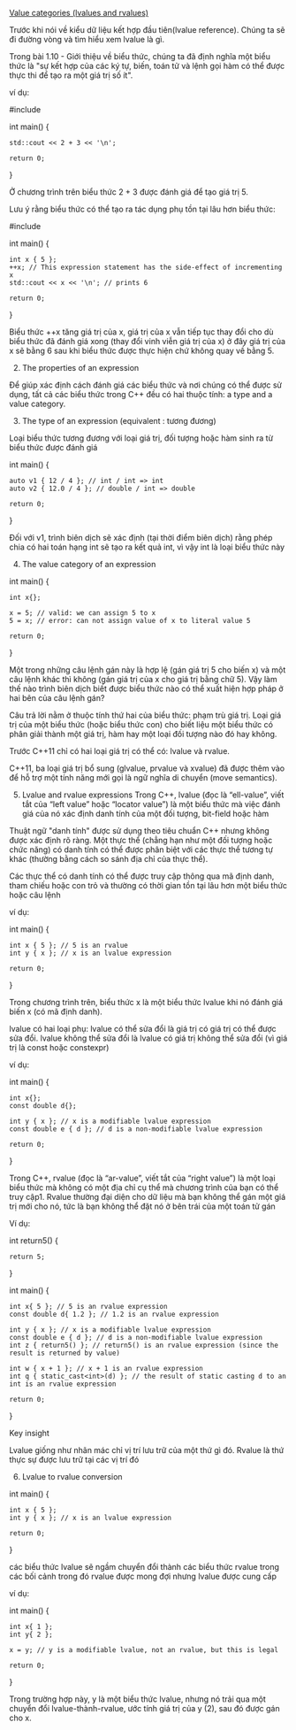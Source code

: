 [Value categories (lvalues and rvalues)](https://www.learncpp.com/cpp-tutorial/value-categories-lvalues-and-rvalues/)

Trước khi nói về kiểu dữ liệu kết hợp đầu tiên(lvalue reference). Chúng ta sẽ đi đường vòng và tìm hiểu xem lvalue là gì.

Trong bài 1.10 - Giới thiệu về biểu thức, chúng ta đã định nghĩa một biểu thức là "sự kết hợp của các ký tự, biến, toán tử và lệnh gọi hàm có thể được thực thi để tạo ra một giá trị số ít".

ví dụ:

#include

int main()
{

    std::cout << 2 + 3 << '\n';

    return 0;

}

Ở chương trình trên biểu thức 2 + 3 được đánh giá để tạo giá trị 5.

Lưu ý rằng biểu thức có thể tạo ra tác dụng phụ tồn tại lâu hơn biểu thức:

#include <iostream>

int main()
{

    int x { 5 };
    ++x; // This expression statement has the side-effect of incrementing x
    std::cout << x << '\n'; // prints 6

    return 0;
}

Biểu thức ++x tăng giá trị của x, giá trị của x vẫn tiếp tục thay đổi cho dù biểu thức đã đánh giá xong (thay đổi vinh viễn giá trị của x) ở đây giá trị của x sẽ bằng 6 sau khi biểu thức được thực hiện chứ không quay về bằng 5.

2. The properties of an expression

Để giúp xác định cách đánh giá các biểu thức và nơi chúng có thể được sử dụng, tất cả các biểu thức trong C++ đều có hai thuộc tính:  a type and a value category.

3. The type of an expression (equivalent : tương đương)

Loại biểu thức tương đương với loại giá trị, đối tượng hoặc hàm sinh ra từ biểu thức được đánh giá

int main()
{

    auto v1 { 12 / 4 }; // int / int => int
    auto v2 { 12.0 / 4 }; // double / int => double

    return 0;
}

Đối với v1, trình biên dịch sẽ xác định (tại thời điểm biên dịch) rằng phép chia có hai toán hạng int sẽ tạo ra kết quả int, vì vậy int là loại biểu thức này

4. The value category of an expression

int main()
{

    int x{};

    x = 5; // valid: we can assign 5 to x
    5 = x; // error: can not assign value of x to literal value 5

    return 0;
}

Một trong những câu lệnh gán này là hợp lệ (gán giá trị 5 cho biến x) và một câu lệnh khác thì không (gán giá trị của x cho giá trị bằng chữ 5). Vậy làm thế nào trình biên dịch biết được biểu thức nào có thể xuất hiện hợp pháp ở hai bên của câu lệnh gán?

Câu trả lời nằm ở thuộc tính thứ hai của biểu thức: phạm trù giá trị. Loại giá trị của một biểu thức (hoặc biểu thức con) cho biết liệu một biểu thức có phân giải thành một giá trị, hàm hay một loại đối tượng nào đó hay không.

Trước C++11 chỉ có hai loại giá trị có thể có: lvalue và rvalue.

C++11, ba loại giá trị bổ sung (glvalue, prvalue và xvalue) đã được thêm vào để hỗ trợ một tính năng mới gọi là ngữ nghĩa di chuyển (move semantics).

5. Lvalue and rvalue expressions
Trong C++, lvalue (đọc là “ell-value”, viết tắt của “left value” hoặc “locator value”) là một biểu thức mà việc đánh giá của nó xác định danh tính của một đối tượng, bit-field hoặc hàm

Thuật ngữ "danh tính" được sử dụng theo tiêu chuẩn C++ nhưng không được xác định rõ ràng. Một thực thể (chẳng hạn như một đối tượng hoặc chức năng) có danh tính có thể được phân biệt với các thực thể tương tự khác (thường bằng cách so sánh địa chỉ của thực thể).

Các thực thể có danh tính có thể được truy cập thông qua mã định danh, tham chiếu hoặc con trỏ và thường có thời gian tồn tại lâu hơn một biểu thức hoặc câu lệnh

ví dụ:

int main()
{

    int x { 5 }; // 5 is an rvalue
    int y { x }; // x is an lvalue expression

    return 0;
}

Trong chương trình trên, biểu thức x là một biểu thức lvalue khi nó đánh giá biến x (có mã định danh).

lvalue có hai loại phụ: lvalue có thể sửa đổi là giá trị có giá trị có thể được sửa đổi. lvalue không thể sửa đổi là lvalue có giá trị không thể sửa đổi (vì giá trị là const hoặc constexpr)

ví dụ:

int main()
{

    int x{};
    const double d{};

    int y { x }; // x is a modifiable lvalue expression
    const double e { d }; // d is a non-modifiable lvalue expression

    return 0;
}

Trong C++, rvalue (đọc là “ar-value”, viết tắt của “right value”) là một loại biểu thức mà không có một địa chỉ cụ thể mà chương trình của bạn có thể truy cập1. Rvalue thường đại diện cho dữ liệu mà bạn không thể gán một giá trị mới cho nó, tức là bạn không thể đặt nó ở bên trái của một toán tử gán

Ví dụ:

int return5()
{

    return 5;
}

int main()
{

    int x{ 5 }; // 5 is an rvalue expression
    const double d{ 1.2 }; // 1.2 is an rvalue expression

    int y { x }; // x is a modifiable lvalue expression
    const double e { d }; // d is a non-modifiable lvalue expression
    int z { return5() }; // return5() is an rvalue expression (since the result is returned by value)

    int w { x + 1 }; // x + 1 is an rvalue expression
    int q { static_cast<int>(d) }; // the result of static casting d to an int is an rvalue expression

    return 0;
}

Key insight

Lvalue giống như nhãn mác chỉ vị trí lưu trữ của một thứ gì đó.
Rvalue là thứ thực sự được lưu trữ tại các vị trí đó

6. Lvalue to rvalue conversion

int main()
{

    int x { 5 };
    int y { x }; // x is an lvalue expression

    return 0;
}

các biểu thức lvalue sẽ ngầm chuyển đổi thành các biểu thức rvalue trong các bối cảnh trong đó rvalue được mong đợi nhưng lvalue được cung cấp

ví dụ:

int main()
{

    int x{ 1 };
    int y{ 2 };

    x = y; // y is a modifiable lvalue, not an rvalue, but this is legal

    return 0;
}

Trong trường hợp này, y là một biểu thức lvalue, nhưng nó trải qua một chuyển đổi lvalue-thành-rvalue, ước tính giá trị của y (2), sau đó được gán cho x.
